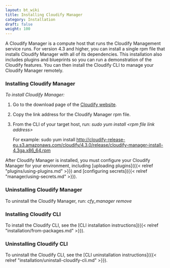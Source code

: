 ```yaml
---
layout: bt_wiki
title: Installing Cloudify Manager
category: Installation
draft: false
weight: 100
---
```

A Cloudify Manager is a compute host that runs the Cloudify Management service runs. For version 4.3 and higher, you can install a single rpm file that installs Cloudify Manager with all of its dependencies. This installation also includes plugins and blueprints so you can run a demonstration of the Cloudify features. You can then install the Cloudify CLI to manage your Cloudify Manager remotely.

### Installing Cloudify Manager

_To install Cloudify Manager:_

1. Go to the download page of the [Cloudify website](http://cloudify.co/download/).
2. Copy the link address for the Cloudify Manager rpm file.
3. From the CLI of your target host, run: _sudo yum install \<rpm file link address>_
   
   For example: sudo yum install http://cloudify-release-eu.s3.amazonaws.com/cloudify/4.3.0/release/cloudify-manager-install-4.3ga.x86_64.rpm

After Cloudify Manager is installed, you must configure your Cloudify Manager for your environment, including [uploading plugins]({{< relref "plugins/using-plugins.md" >}}) and [configuring secrets]({{< relref "manager/using-secrets.md" >}}).

### Uninstalling Cloudify Manager

To uninstall the Cloudify Manager, run: _cfy_manager remove_

### Installing Cloudify CLI

To install the Cloudify CLI, see the [CLI installation instructions]({{< relref "installation/from-packages.md" >}}).

### Uninstalling Cloudify CLI

To uninstall the Cloudify CLI, see the [CLI uninstallation instructions]({{< relref "installation/uninstall-cloudify-cli.md" >}}).
